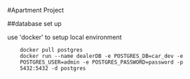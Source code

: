 #Apartment Project

##database set up

use 'docker' to setup local environment

        docker pull postgres
        docker run --name dealerDB -e POSTGRES_DB=car_dev -e 
        POSTGRES_USER=admin -e POSTGRES_PASSWORD=password -p 
        5432:5432 -d postgres